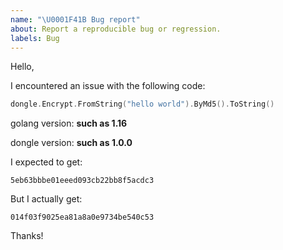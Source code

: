 ```yaml
---
name: "\U0001F41B Bug report"
about: Report a reproducible bug or regression.
labels: Bug
---
```

Hello,

I encountered an issue with the following code:
```go
dongle.Encrypt.FromString("hello world").ByMd5().ToString()
```

golang version: **such as 1.16**

dongle version: **such as 1.0.0**

I expected to get:

```
5eb63bbbe01eeed093cb22bb8f5acdc3
```
<!--
    Always give your expectations. Each use has their owns.
    You may want daylight saving time to be taken into account,
    someone else want it to be ignored. You may want timezone
    to be used in comparisons, someone else may not, etc.
-->

But I actually get:

```
014f03f9025ea81a8a0e9734be540c53
```

Thanks!
